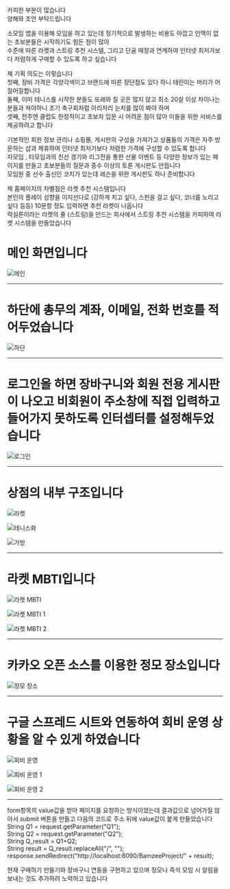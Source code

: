 카피한 부분이 많습니다  
양해와 조언 부탁드립니다

소모임 앱을 이용해 모임을 하고 있는데 정기적으로 발생하는 비용도 아깝고 인맥이 없는 초보분들은 시작하기도 힘든 점이 많아  
수준에 따른 라켓과 스트링 추천 시스템, 그리고 단골 매장과 연계하여 인터넷 최저가보다 저렴하게 구매할 수 있도록 하고 싶습니다

제 기획 의도는 이렇습니다  
첫째, 장비 가격은 각양각색이고 브랜드에 따른 장단점도 있다 하니 테린이는 머리가 어질어질합니다  
둘째, 이미 테니스를 시작한 분들도 또래와 칠 곳은 많지 않고 최소 20살 이상 차이나는 분들과 쳐야하니 조기 축구회처럼 이리저리 눈치를 많이 봐야 하며  
셋째, 전주엔 클럽도 한정적이고 초보자 입문 시 어려운 점이 많아 이들을 위한 서비스를 제공하려고 합니다

기본적인 회원 정보 관리나 쇼핑몰, 게시판의 구성을 가져가고 상품들의 가격은 자주 방문하는 샵과 제휴하여 인터넷 최저가보다 저렴한 가격에 구성할 수 있도록 합니다  
자모임 , 타모임과의 친선 경기와 리그전을 통한 선물 이벤트 등 다양한 정보가 있는 페이지를 만들고 초보분들의 질문과 중수 이상의 토론 게시판도 만듭니다  
모임원 중 선수 출신인 코치가 있는데 레슨을 위한 게시판도 하나 준비합니다

제 홈페이지의 차별점은 라켓 추천 시스템입니다  
본인의 플레이 성향을 이지선다로 (강하게 치고 싶다, 스핀을 걸고 싶다, 코너를 노리고 싶다 등등) 10문항 정도 입력하면 추천 라켓이 나옵니다  
럭실론이라는 라켓의 줄 (스트링)을 만드는 회사에서 스트링 추천 시스템을 카피하여 라켓 시스템을 만들었습니다

# 메인 화면입니다  

![메인](https://user-images.githubusercontent.com/84412265/132436872-9efd63ea-b4ff-41f1-9ca4-989202e7eb88.png)  

***  

# 하단에 총무의 계좌, 이메일, 전화 번호를 적어두었습니다  

![하단](https://user-images.githubusercontent.com/84412265/132436898-4940a6f0-f5d0-4d55-8eef-4885909d78c9.png)  

***  

# 로그인을 하면 장바구니와 회원 전용 게시판이 나오고 비회원이 주소창에 직접 입력하고 들어가지 못하도록 인터셉터를 설정해두었습니다  

![로그인](https://user-images.githubusercontent.com/84412265/132436869-4bc9df08-88ec-45c2-b405-5c4ad8d33201.png)  

***  

# 상점의 내부 구조입니다  

![라켓](https://user-images.githubusercontent.com/84412265/132436858-c11dba99-6736-4557-a37b-b9a6668b96f3.png)  

![테니스화](https://user-images.githubusercontent.com/84412265/132436889-ee689ddc-8609-45f7-af94-1436a0ca8046.png)  

![가방](https://user-images.githubusercontent.com/84412265/132436779-bd790e71-30c8-4823-8a12-ea961f4c33d8.png)  

***  

# 라켓 MBTI입니다  
![라켓 MBTI](https://user-images.githubusercontent.com/84412265/132436845-d0848371-258f-40bd-b780-2aec0d9ac655.png)  

![라켓 MBTI 1](https://user-images.githubusercontent.com/84412265/132436822-43ede248-4c6b-4995-b132-bffcd34d68f7.png)  

![라켓 MBTI 2](https://user-images.githubusercontent.com/84412265/132436831-e7279662-f700-4bb3-b0fd-c439092c3506.png)  

***  

# 카카오 오픈 소스를 이용한 정모 장소입니다  
![정모 장소](https://user-images.githubusercontent.com/84412265/132436882-1fd8d998-8fca-45d9-aa01-0876025a5f79.png)  

***  

# 구글 스프레드 시트와 연동하여 회비 운영 상황을 알 수 있게 하였습니다  
![회비 운영](https://user-images.githubusercontent.com/84412265/132436903-17a9ef3d-3acb-40c8-b110-1deea0193e2c.png)  

![회비 운영 1](https://user-images.githubusercontent.com/84412265/132436907-244b584e-0351-43f7-a90a-5a50dd02a2b7.png)  

![회비 운영 2](https://user-images.githubusercontent.com/84412265/132437469-9ddfe166-94ce-4fbb-8ea1-e62ebe1060d1.png)  

***  

form항목의 value값을 받아 페이지를 요청하는 방식이었는데 결과값으로 넘어가질 않아서 submit 버튼을 만들고 다음의 코드로 주소 뒤에 value값이 붙게 만들었습니다  
String Q1 = request.getParameter("Q1");  
String Q2 = request.getParameter("Q2");  
String Q_result = Q1+Q2;  
String result = Q_result.replaceAll("/", "");  
response.sendRedirect("http://localhost:8090/BamzeeProject/" + result);  

현재 구매하기 만들기와 장바구니 연동을 구현하고 있으며 정모나 즉석 모임 시 알림을 보내는 것도 추가하려 노력하고 있습니다
